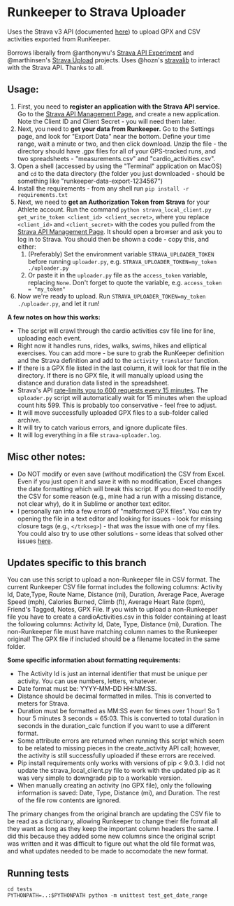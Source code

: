 # Runkeeper to Strava Uploader

Uses the Strava v3 API (documented [here](http://strava.github.io/api/)) to upload GPX and CSV activities exported from RunKeeper.

Borrows liberally from @anthonywu's [Strava API Experiment](https://github.com/anthonywu/strava-api-experiment) and @marthinsen's [Strava Upload](https://github.com/marthinsen/stravaupload) projects. Uses @hozn's [stravalib](https://github.com/hozn/stravalib) to interact with the Strava API. Thanks to all.

## Usage:
1. First, you need to **register an application with the Strava API service.** Go to the [Strava API Management Page](https://www.strava.com/settings/api), and create a new application. Note the Client ID and Client Secret - you will need them later.
1. Next, you need to **get your data from Runkeeper.** Go to the Settings page, and look for "Export Data" near the bottom. Define your time range, wait a minute or two, and then click download. Unzip the file - the directory should have .gpx files for all of your GPS-tracked runs, and two spreadsheets - "measurements.csv" and "cardio_activities.csv". 
1. Open a shell (accessed by using the "Terminal" application on MacOS) and `cd` to the data directory (the folder you just downloaded - should be something like "runkeeper-data-export-1234567")
1. Install the requirements - from any shell run `pip install -r requirements.txt`
1. Next, we need to **get an Authorization Token from Strava** for your Athlete account. Run the command `python strava_local_client.py get_write_token <client_id> <client_secret>`, where you replace `<client_id>` and `<client_secret>` with the codes you pulled from the [Strava API Management Page](https://www.strava.com/settings/api). It should open a browser and ask you to log in to Strava. You should then be shown a code - copy this, and either:
	1. (Preferably) Set the environment variable `STRAVA_UPLOADER_TOKEN` before running `uploader.py`, e.g. `STRAVA_UPLOADER_TOKEN=my_token ./uploader.py`
	1. Or paste it in the `uploader.py` file as the `access_token` variable, replacing `None`. Don't forget to quote the variable, e.g. `access_token = "my_token"`
1. Now we're ready to upload. Run `STRAVA_UPLOADER_TOKEN=my_token ./uploader.py`, and let it run!

**A few notes on how this works:**
- The script will crawl through the cardio activities csv file line for line, uploading each event.
- Right now it handles runs, rides, walks, swims, hikes and elliptical exercises. You can add more - be sure to grab the RunKeeper definition and the Strava definition and add to the `activity_translator` function.
- If there is a GPX file listed in the last column, it will look for that file in the directory. If there is no GPX file, it will manually upload using the distance and duration data listed in the spreadsheet.
- Strava's API [rate-limits you to 600 requests every 15 minutes](http://strava.github.io/api/#rate-limiting). The `uploader.py` script will automatically wait for 15 minutes when the upload count hits 599. This is probably too conservative - feel free to adjust.
- It will move successfully uploaded GPX files to a sub-folder called archive.
- It will try to catch various errors, and ignore duplicate files.
- It will log everything in a file `strava-uploader.log`.

## Misc other notes:
- Do NOT modify or even save (without modification) the CSV from Excel. Even if you just open it and save it with no modification, Excel changes the date formatting which will break this script. If you do need to modify the CSV for some reason (e.g., mine had a run with a missing distance, not clear why), do it in Sublime or another text editor.
- I personally ran into a few errors of "malformed GPX files". You can try opening the file in a text editor and looking for issues - look for missing closure tags (e.g., `</trkseg>`) - that was the issue with one of my files. You could also try to use other solutions - some ideas that solved other issues [here](https://support.strava.com/hc/en-us/articles/216942247-How-to-Fix-GPX-File-Errors).
## Updates specific to this branch

You can use this script to upload a non-Runkeeper file in CSV format.  The current Runkeeper CSV file format includes the following columns: Activity Id, Date,Type, Route Name, Distance (mi), Duration, Average Pace, Average Speed (mph), Calories Burned, Climb (ft), Average Heart Rate (bpm), Friend's Tagged, Notes, GPX File.  If you wish to upload a non-Runkeeper file you have to create a cardioActivities.csv in this folder containing at least the following columns: Activity Id, Date, Type, Distance (mi), Duration.  The non-Runkeeper file must have matching column names to the Runkeeper original!  The GPX file if included should be a filename located in the same folder.

**Some specific information about formatting requirements:**
- The Activity Id is just an internal identifier that must be unique per activity.  You can use numbers, letters, whatever.
- Date format must be: YYYY-MM-DD HH:MM:SS.
- Distance should be decimal formatted in miles.  This is converted to meters for Strava.
- Duration must be formatted as MM:SS even for times over 1 hour!  So 1 hour 5 minutes 3 seconds = 65:03.  This is converted to total duration in seconds in the duration_calc function if you want to use a different format.
- Some attribute errors are returned when running this script which seem to be related to missing pieces in the create_activity API call; however, the activity is still successfully uploaded if these errors are received.
- Pip install requirements only works with versions of pip < 9.0.3.  I did not update the strava_local_client.py file to work with the updated pip as it was very simple to downgrade pip to a workable version.
- When manually creating an activity (no GPX file), only the following information is saved: Date, Type, Distance (mi), and Duration.  The rest of the file row contents are ignored.

The primary changes from the original branch are updating the CSV file to be read as a dictionary, allowing Runkeeper to change their file format all they want as long as they keep the important column headers the same.  I did this because they added some new columns since the original script was written and it was difficult to figure out what the old file format was, and what updates needed to be made to accomodate the new format.

## Running tests
```
cd tests
PYTHONPATH=..:$PYTHONPATH python -m unittest test_get_date_range
```
